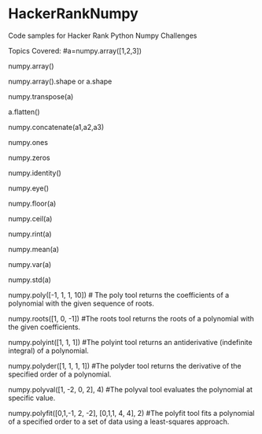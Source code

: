 # HackerRankNumpy
Code samples for Hacker Rank Python Numpy Challenges

Topics Covered: #a=numpy.array([1,2,3])

numpy.array()

numpy.array().shape or a.shape

numpy.transpose(a)

a.flatten()

numpy.concatenate(a1,a2,a3)

numpy.ones

numpy.zeros

numpy.identity()

numpy.eye()

numpy.floor(a) 

numpy.ceil(a)

numpy.rint(a)

numpy.mean(a)  

numpy.var(a)

numpy.std(a)

numpy.poly([-1, 1, 1, 10]) # The poly tool returns the coefficients of a polynomial with the given sequence of roots.

numpy.roots([1, 0, -1])  #The roots tool returns the roots of a polynomial with the given coefficients.

numpy.polyint([1, 1, 1]) #The polyint tool returns an antiderivative (indefinite integral) of a polynomial.

numpy.polyder([1, 1, 1, 1]) #The polyder tool returns the derivative of the specified order of a polynomial.

numpy.polyval([1, -2, 0, 2], 4)  #The polyval tool evaluates the polynomial at specific value.

numpy.polyfit([0,1,-1, 2, -2], [0,1,1, 4, 4], 2) #The polyfit tool fits a polynomial of a specified order to a set of data using a least-squares approach.

